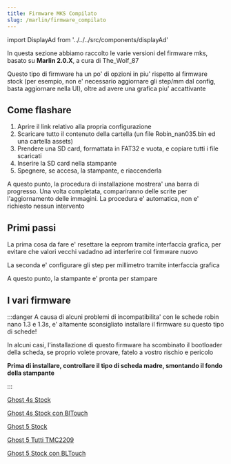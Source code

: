 ```yaml
---
title: Firmware MKS Compilato
slug: /marlin/firmware_compilato
---
```


import DisplayAd from '../../../src/components/displayAd'

<script async src="//pagead2.googlesyndication.com/pagead/js/adsbygoogle.js"></script>


In questa sezione abbiamo raccolto le varie versioni del firmware mks, basato su **Marlin 2.0.X**, a cura di The_Wolf_87

Questo tipo di firmware ha un po' di opzioni in piu' rispetto al firmware stock (per esempio, non e' necessario aggiornare gli step/mm dal config, basta aggiornare nella UI), oltre ad avere una grafica piu' accattivante

## Come flashare
1. Aprire il link relativo alla propria configurazione
2. Scaricare tutto il contenuto della cartella (un file Robin_nan035.bin ed una cartella assets)
3. Prendere una SD card, formattata in FAT32 e vuota, e copiare tutti i file scaricati
4. Inserire la SD card nella stampante
5. Spegnere, se accesa, la stampante, e riaccenderla

A questo punto, la procedura di installazione mostrera' una barra di progresso. Una volta completata, compariranno delle scrite per l'aggiornamento delle immagini. La procedura e' automatica, non e' richiesto nessun intervento

## Primi passi

La prima cosa da fare e' resettare la eeprom tramite interfaccia grafica, per evitare che valori vecchi vadadno ad interferire col firmware nuovo

La seconda e' configurare gli step per millimetro tramite interfaccia grafica

A questo punto, la stampante e' pronta per stampare

<DisplayAd/>

## I vari firmware

:::danger
A causa di alcuni problemi di incompatibilita' con le schede robin nano 1.3 e 1.3s, e' altamente sconsigliato installare il firmware su questo tipo di schede! 

In alcuni casi, l'installazione di questo firmware ha scombinato il bootloader della scheda, se proprio volete provare, fatelo a vostro rischio e pericolo

**Prima di installare, controllare il tipo di scheda madre, smontando il fondo della stampante**

:::


[Ghost 4s Stock](https://github.com/flyingbear-club-ita/mks-robin-nano-1.x/tree/master/ghost_4s_base)

[Ghost 4s Stock con BlTouch](https://github.com/flyingbear-club-ita/mks-robin-nano-1.x/tree/master/ghost_4s_bltouch)

[Ghost 5 Stock](https://github.com/flyingbear-club-ita/mks-robin-nano-1.x/tree/master/ghost_5_base)

[Ghost 5 Tutti TMC2209](https://github.com/flyingbear-club-ita/mks-robin-nano-1.x/tree/master/ghost_5_tmc2209)

[Ghost 5 Stock con BLTouch](https://github.com/flyingbear-club-ita/mks-robin-nano-1.x/tree/master/ghost_5_bltouch)


<DisplayAd/>